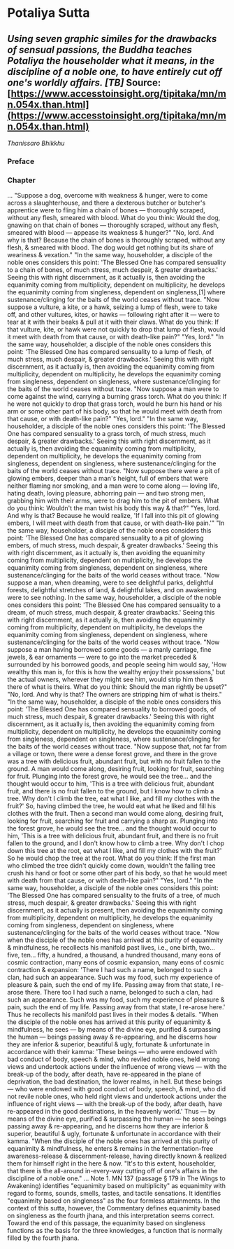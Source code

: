 # Potaliya Sutta
*Using seven graphic similes for the drawbacks of sensual passions, the Buddha teaches Potaliya the householder what it means, in the discipline of a noble one, to have entirely cut off one's worldly affairs. [TB]*
Source: [https://www.accesstoinsight.org/tipitaka/mn/mn.054x.than.html](https://www.accesstoinsight.org/tipitaka/mn/mn.054x.than.html)
---
*Thanissaro Bhikkhu*
### Preface
### Chapter
...
"Suppose a dog, overcome with weakness & hunger, were to come across a slaughterhouse, and there a dexterous butcher or butcher's apprentice were to fling him a chain of bones — thoroughly scraped, without any flesh, smeared with blood. What do you think: Would the dog, gnawing on that chain of bones — thoroughly scraped, without any flesh, smeared with blood — appease its weakness & hunger?"
"No, lord. And why is that? Because the chain of bones is thoroughly scraped, without any flesh, & smeared with blood. The dog would get nothing but its share of weariness & vexation."
"In the same way, householder, a disciple of the noble ones considers this point: 'The Blessed One has compared sensuality to a chain of bones, of much stress, much despair, & greater drawbacks.' Seeing this with right discernment, as it actually is, then avoiding the equanimity coming from multiplicity, dependent on multiplicity, he develops the equanimity coming from singleness, dependent on singleness,[1] where sustenance/clinging for the baits of the world ceases without trace.
"Now suppose a vulture, a kite, or a hawk, seizing a lump of flesh, were to take off, and other vultures, kites, or hawks — following right after it — were to tear at it with their beaks & pull at it with their claws. What do you think: If that vulture, kite, or hawk were not quickly to drop that lump of flesh, would it meet with death from that cause, or with death-like pain?"
"Yes, lord."
"In the same way, householder, a disciple of the noble ones considers this point: 'The Blessed One has compared sensuality to a lump of flesh, of much stress, much despair, & greater drawbacks.' Seeing this with right discernment, as it actually is, then avoiding the equanimity coming from multiplicity, dependent on multiplicity, he develops the equanimity coming from singleness, dependent on singleness, where sustenance/clinging for the baits of the world ceases without trace.
"Now suppose a man were to come against the wind, carrying a burning grass torch. What do you think: If he were not quickly to drop that grass torch, would he burn his hand or his arm or some other part of his body, so that he would meet with death from that cause, or with death-like pain?"
"Yes, lord."
"In the same way, householder, a disciple of the noble ones considers this point: 'The Blessed One has compared sensuality to a grass torch, of much stress, much despair, & greater drawbacks.' Seeing this with right discernment, as it actually is, then avoiding the equanimity coming from multiplicity, dependent on multiplicity, he develops the equanimity coming from singleness, dependent on singleness, where sustenance/clinging for the baits of the world ceases without trace.
"Now suppose there were a pit of glowing embers, deeper than a man's height, full of embers that were neither flaming nor smoking, and a man were to come along — loving life, hating death, loving pleasure, abhorring pain — and two strong men, grabbing him with their arms, were to drag him to the pit of embers. What do you think: Wouldn't the man twist his body this way & that?"
"Yes, lord. And why is that? Because he would realize, 'If I fall into this pit of glowing embers, I will meet with death from that cause, or with death-like pain.'"
"In the same way, householder, a disciple of the noble ones considers this point: 'The Blessed One has compared sensuality to a pit of glowing embers, of much stress, much despair, & greater drawbacks.' Seeing this with right discernment, as it actually is, then avoiding the equanimity coming from multiplicity, dependent on multiplicity, he develops the equanimity coming from singleness, dependent on singleness, where sustenance/clinging for the baits of the world ceases without trace.
"Now suppose a man, when dreaming, were to see delightful parks, delightful forests, delightful stretches of land, & delightful lakes, and on awakening were to see nothing. In the same way, householder, a disciple of the noble ones considers this point: 'The Blessed One has compared sensuality to a dream, of much stress, much despair, & greater drawbacks.' Seeing this with right discernment, as it actually is, then avoiding the equanimity coming from multiplicity, dependent on multiplicity, he develops the equanimity coming from singleness, dependent on singleness, where sustenance/clinging for the baits of the world ceases without trace.
"Now suppose a man having borrowed some goods — a manly carriage, fine jewels, & ear ornaments — were to go into the market preceded & surrounded by his borrowed goods, and people seeing him would say, 'How wealthy this man is, for this is how the wealthy enjoy their possessions,' but the actual owners, wherever they might see him, would strip him then & there of what is theirs. What do you think: Should the man rightly be upset?"
"No, lord. And why is that? The owners are stripping him of what is theirs."
"In the same way, householder, a disciple of the noble ones considers this point: 'The Blessed One has compared sensuality to borrowed goods, of much stress, much despair, & greater drawbacks.' Seeing this with right discernment, as it actually is, then avoiding the equanimity coming from multiplicity, dependent on multiplicity, he develops the equanimity coming from singleness, dependent on singleness, where sustenance/clinging for the baits of the world ceases without trace.
"Now suppose that, not far from a village or town, there were a dense forest grove, and there in the grove was a tree with delicious fruit, abundant fruit, but with no fruit fallen to the ground. A man would come along, desiring fruit, looking for fruit, searching for fruit. Plunging into the forest grove, he would see the tree... and the thought would occur to him, 'This is a tree with delicious fruit, abundant fruit, and there is no fruit fallen to the ground, but I know how to climb a tree. Why don't I climb the tree, eat what I like, and fill my clothes with the fruit?' So, having climbed the tree, he would eat what he liked and fill his clothes with the fruit. Then a second man would come along, desiring fruit, looking for fruit, searching for fruit and carrying a sharp ax. Plunging into the forest grove, he would see the tree... and the thought would occur to him, 'This is a tree with delicious fruit, abundant fruit, and there is no fruit fallen to the ground, and I don't know how to climb a tree. Why don't I chop down this tree at the root, eat what I like, and fill my clothes with the fruit?' So he would chop the tree at the root. What do you think: If the first man who climbed the tree didn't quickly come down, wouldn't the falling tree crush his hand or foot or some other part of his body, so that he would meet with death from that cause, or with death-like pain?"
"Yes, lord."
"In the same way, householder, a disciple of the noble ones considers this point: 'The Blessed One has compared sensuality to the fruits of a tree, of much stress, much despair, & greater drawbacks.' Seeing this with right discernment, as it actually is present, then avoiding the equanimity coming from multiplicity, dependent on multiplicity, he develops the equanimity coming from singleness, dependent on singleness, where sustenance/clinging for the baits of the world ceases without trace.
"Now when the disciple of the noble ones has arrived at this purity of equanimity & mindfulness, he recollects his manifold past lives, i.e., one birth, two... five, ten... fifty, a hundred, a thousand, a hundred thousand, many eons of cosmic contraction, many eons of cosmic expansion, many eons of cosmic contraction & expansion: 'There I had such a name, belonged to such a clan, had such an appearance. Such was my food, such my experience of pleasure & pain, such the end of my life. Passing away from that state, I re-arose there. There too I had such a name, belonged to such a clan, had such an appearance. Such was my food, such my experience of pleasure & pain, such the end of my life. Passing away from that state, I re-arose here.' Thus he recollects his manifold past lives in their modes & details.
"When the disciple of the noble ones has arrived at this purity of equanimity & mindfulness, he sees — by means of the divine eye, purified & surpassing the human — beings passing away & re-appearing, and he discerns how they are inferior & superior, beautiful & ugly, fortunate & unfortunate in accordance with their kamma: 'These beings — who were endowed with bad conduct of body, speech & mind, who reviled noble ones, held wrong views and undertook actions under the influence of wrong views — with the break-up of the body, after death, have re-appeared in the plane of deprivation, the bad destination, the lower realms, in hell. But these beings — who were endowed with good conduct of body, speech, & mind, who did not revile noble ones, who held right views and undertook actions under the influence of right views — with the break-up of the body, after death, have re-appeared in the good destinations, in the heavenly world.' Thus — by means of the divine eye, purified & surpassing the human — he sees beings passing away & re-appearing, and he discerns how they are inferior & superior, beautiful & ugly, fortunate & unfortunate in accordance with their kamma.
"When the disciple of the noble ones has arrived at this purity of equanimity & mindfulness, he enters & remains in the fermentation-free awareness-release & discernment-release, having directly known & realized them for himself right in the here & now.
"It's to this extent, householder, that there is the all-around in-every-way cutting off of one's affairs in the discipline of a noble one." ...
Note
1.
MN 137 (passage § 179 in The Wings to Awakening) identifies "equanimity based on multiplicity" as equanimity with regard to forms, sounds, smells, tastes, and tactile sensations. It identifies "equanimity based on singleness" as the four formless attainments. In the context of this sutta, however, the Commentary defines equanimity based on singleness as the fourth jhana, and this interpretation seems correct. Toward the end of this passage, the equanimity based on singleness functions as the basis for the three knowledges, a function that is normally filled by the fourth jhana.